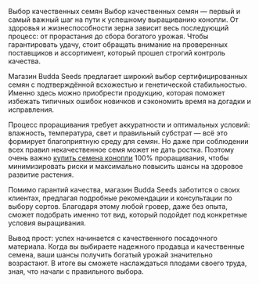 Выбор качественных семян 
Выбор качественных семян — первый и самый важный шаг на пути к успешному выращиванию конопли. От здоровья и жизнеспособности зерна зависит весь последующий процесс: от прорастания до сбора богатого урожая. Чтобы гарантировать удачу, стоит обращать внимание на проверенных поставщиков и ассортимент, который прошел строгий контроль качества.

Магазин Budda Seeds предлагает широкий выбор сертифицированных семян с подтверждённой всхожестью и генетической стабильностью. Именно здесь можно приобрести продукцию, которая поможет избежать типичных ошибок новичков и сэкономить время на догадки и исправления.

Процесс проращивания требует аккуратности и оптимальных условий: влажность, температура, свет и правильный субстрат — всё это формирует благоприятную среду для семян. Но даже при соблюдении всех правил некачественное семя может не дать ростка. Поэтому очень важно [купить семена конопли](https://budda-seeds.com/)  100% проращивания, чтобы минимизировать риски и максимально повысить шансы на здоровое развитие растения.

Помимо гарантий качества, магазин Budda Seeds заботится о своих клиентах, предлагая подробные рекомендации и консультации по выбору сортов. Благодаря этому любой гровер, даже без опыта, сможет подобрать именно тот вид, который подойдет под конкретные условия выращивания.

Вывод прост: успех начинается с качественного посадочного материала. Когда вы выбираете надежного продавца и качественные семена, ваши шансы получить богатый урожай значительно возрастают. В итоге вы сможете наслаждаться плодами своего труда, зная, что начали с правильного выбора.
